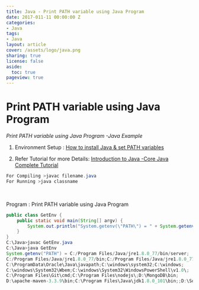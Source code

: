 ```yaml
---
title: Java - Print PATH variable using Java Program
date: 2017-011-11 00:00:00 Z
categories:
- Java
tags:
- Java
layout: article
cover: /assets/logo/java.png
sharing: true
license: false
aside:
  toc: true
pageview: true
---
```


# Print PATH variable using Java Program

*Print PATH variable using Java Program -Java Example*


1.  Environment Setup : [How to install Java & set PATH
    variables](http://localhost:6666/sml/java/install-java-set-path-variable-windows-7810/)

2.  Refer Tutorial for more Details: [Introduction to Java -Core Java Complete
    Tutorial](http://localhost:6666/sml/java/introduction-java-core-java-complete-tutorial/)
```java
For Compiling >javac filename.java
For Running >java classname
```

<br>


Program : Print PATH variable using Java Program
```java
public class GetEnv {
    public static void main(String[] argv) {
        System.out.println("System.getenv(\"PATH\") = " + System.getenv("PATH"));
    }
}
C:\Java>javac GetEnv.java
C:\Java>java GetEnv
System.getenv("PATH") = C:/Program Files/Java/jre1.8.0_77/bin/server;
C:/Program Files/Java/jre1.8.0_77/bin;C:/Program Files/Java/jre1.8.0_77/lib/amd64;
C:\ProgramData\Oracle\Java\javapath;C:\windows\system32;C:\windows;
C:\windows\System32\Wbem;C:\windows\System32\WindowsPowerShell\v1.0\;
C:\Program Files\Git\cmd;C:\Program Files\nodejs\;D:\MongoDB\bin;
D:\apache-maven-3.3.9\bin;C:\Program Files\Java\jdk1.8.0_101\bin;;D:\Softwares\eclipse;
```
